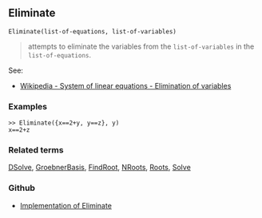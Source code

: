 ## Eliminate 

```
Eliminate(list-of-equations, list-of-variables)
```

> attempts to eliminate the variables from the `list-of-variables` in the `list-of-equations`.

See:

* [Wikipedia - System of linear equations - Elimination of variables](http://en.wikipedia.org/wiki/System_of_linear_equations#Elimination_of_variables)
 
### Examples

```
>> Eliminate({x==2+y, y==z}, y)
x==2+z
```

### Related terms
[DSolve](DSolve.md), [GroebnerBasis](GroebnerBasis.md), [FindRoot](FindRoot.md), [NRoots](NRoots.md), [Roots](Roots.md),  [Solve](Solve.md)

### Github

* [Implementation of Eliminate](https://github.com/axkr/symja_android_library/blob/master/symja_android_library/matheclipse-core/src/main/java/org/matheclipse/core/reflection/system/Eliminate.java#L60) 
